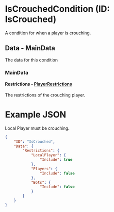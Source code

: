 # IsCrouchedCondition (ID: IsCrouched)
A condition for when a player is crouching.

## Data - MainData
The data for this condition

### MainData

#### Restrictions - [PlayerRestrictions](../Common/PlayerRestrictions.md)
The restrictions of the crouching player.

# Example JSON

Local Player must be crouching.
```json
{
    "ID": "IsCrouched",
    "Data": {
        "Restrictions": {
            "LocalPlayer": {
                "Include": true
            },
            "Players": {
                "Include": false
            },
            "Bots": {
                "Include": false
            }
        }
    }
}
```
